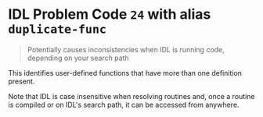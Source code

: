 # IDL Problem Code `24` with alias `duplicate-func`

> Potentially causes inconsistencies when IDL is running code, depending on your search path

This identifies user-defined functions that have more than one definition present.

Note that IDL is case insensitive when resolving routines and, once a routine is compiled or on IDL's search path, it can be accessed from anywhere.
